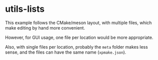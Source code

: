 # utils-lists

This example follows the CMake/meson layout, with multiple files,
which make editing by hand more convenient.

However, for GUI usage, one file per location would be more appropriate.

Also, with single files per location, probably the `meta` folder makes less
sense, and the files can have the same name (`xpmake.json`).
